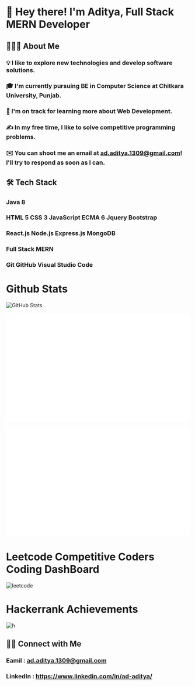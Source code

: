 # 👋  Hey there! I'm Aditya, Full Stack MERN Developer

## 👨🏻‍💻  About Me

### 💡  I like to explore new technologies and develop software solutions.
### 🎓  I'm currently pursuing BE in Computer Science at Chitkara University, Punjab.
### 🌱  I'm on track for learning more about Web Development.
### ✍️  In my free time, I like to solve competitive programming problems.
### ✉️  You can shoot me an email at ad.aditya.1309@gmail.com! I'll try to respond as soon as I can.

## 🛠  Tech Stack

### Java 8
### HTML 5  CSS 3  JavaScript ECMA 6  Jquery  Bootstrap  
### React.js  Node.js Express.js MongoDB
### Full Stack MERN
### Git  GitHub  Visual Studio Code 

# Github Stats 

![GitHub Stats](https://github-readme-stats.vercel.app/api?username=aditya-ahlawat-1309&theme=radical&count_private=true&show_owner=true&show_icons=true&hide=issues,contribs,prs)

![](https://github.com/aditya-ahlawat-1309/GithubStats/blob/master/generated/overview.svg#gh-dark-mode-only)

![](https://github.com/aditya-ahlawat-1309/GithubStats/blob/master/generated/languages.svg#gh-dark-mode-only)

# Leetcode Competitive Coders Coding DashBoard

![leetcode](https://user-images.githubusercontent.com/67224103/177896140-c406ce4e-902a-44e5-90ad-b18160232768.png)


# Hackerrank Achievements

![h](https://user-images.githubusercontent.com/67224103/174477168-583548dc-c5b9-46ee-af3e-b8220582362c.png)



## 🤝🏻  Connect with Me

### Eamil : ad.aditya.1309@gmail.com
### LinkedIn : https://www.linkedin.com/in/ad-aditya/
